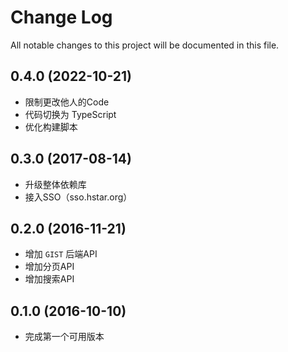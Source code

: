# Change Log
All notable changes to this project will be documented in this file.

## 0.4.0 (2022-10-21)

- 限制更改他人的Code
- 代码切换为 TypeScript
- 优化构建脚本

## 0.3.0 (2017-08-14)

- 升级整体依赖库
- 接入SSO（sso.hstar.org）

## 0.2.0 (2016-11-21)

- 增加 ``GIST`` 后端API
- 增加分页API
- 增加搜索API

## 0.1.0 (2016-10-10)

- 完成第一个可用版本

